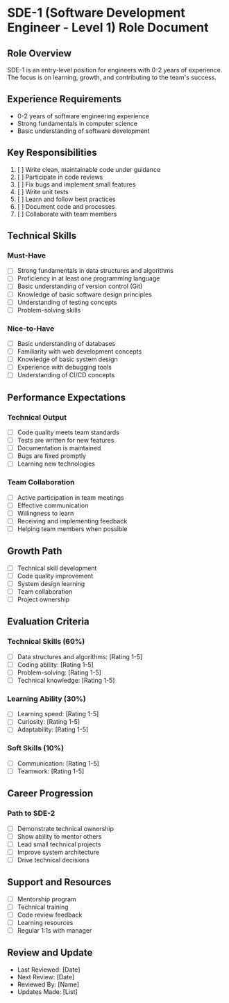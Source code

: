 # SDE-1 (Software Development Engineer - Level 1) Role Document

## Role Overview
SDE-1 is an entry-level position for engineers with 0-2 years of experience. The focus is on learning, growth, and contributing to the team's success.

## Experience Requirements
- 0-2 years of software engineering experience
- Strong fundamentals in computer science
- Basic understanding of software development

## Key Responsibilities
1. [ ] Write clean, maintainable code under guidance
2. [ ] Participate in code reviews
3. [ ] Fix bugs and implement small features
4. [ ] Write unit tests
5. [ ] Learn and follow best practices
6. [ ] Document code and processes
7. [ ] Collaborate with team members

## Technical Skills

### Must-Have
- [ ] Strong fundamentals in data structures and algorithms
- [ ] Proficiency in at least one programming language
- [ ] Basic understanding of version control (Git)
- [ ] Knowledge of basic software design principles
- [ ] Understanding of testing concepts
- [ ] Problem-solving skills

### Nice-to-Have
- [ ] Basic understanding of databases
- [ ] Familiarity with web development concepts
- [ ] Knowledge of basic system design
- [ ] Experience with debugging tools
- [ ] Understanding of CI/CD concepts

## Performance Expectations

### Technical Output
- [ ] Code quality meets team standards
- [ ] Tests are written for new features
- [ ] Documentation is maintained
- [ ] Bugs are fixed promptly
- [ ] Learning new technologies

### Team Collaboration
- [ ] Active participation in team meetings
- [ ] Effective communication
- [ ] Willingness to learn
- [ ] Receiving and implementing feedback
- [ ] Helping team members when possible

## Growth Path
- [ ] Technical skill development
- [ ] Code quality improvement
- [ ] System design learning
- [ ] Team collaboration
- [ ] Project ownership

## Evaluation Criteria

### Technical Skills (60%)
- [ ] Data structures and algorithms: [Rating 1-5]
- [ ] Coding ability: [Rating 1-5]
- [ ] Problem-solving: [Rating 1-5]
- [ ] Technical knowledge: [Rating 1-5]

### Learning Ability (30%)
- [ ] Learning speed: [Rating 1-5]
- [ ] Curiosity: [Rating 1-5]
- [ ] Adaptability: [Rating 1-5]

### Soft Skills (10%)
- [ ] Communication: [Rating 1-5]
- [ ] Teamwork: [Rating 1-5]

## Career Progression
### Path to SDE-2
- [ ] Demonstrate technical ownership
- [ ] Show ability to mentor others
- [ ] Lead small technical projects
- [ ] Improve system architecture
- [ ] Drive technical decisions

## Support and Resources
- [ ] Mentorship program
- [ ] Technical training
- [ ] Code review feedback
- [ ] Learning resources
- [ ] Regular 1:1s with manager

## Review and Update
- Last Reviewed: [Date]
- Next Review: [Date]
- Reviewed By: [Name]
- Updates Made: [List] 